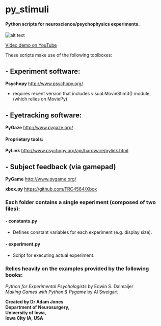 # py_stimuli 

#### Python scripts for neuroscience/psychophysics experiments. 

![alt text](https://i.ytimg.com/vi/4yBVK9NiLnI/hqdefault.jpg "'Laser Morph' screen grab")

[Video demo on YouTube](https://youtu.be/4yBVK9NiLnI)

These scripts make use of the following toolboxes:
## - Experiment software:
**Psychopy** http://www.psychopy.org/
- requires recent version that includes visual.MovieStim3() module, (which relies on MoviePy)

## - Eyetracking software:
**PyGaze** http://www.pygaze.org/
#### Proprietary tools:
**PyLink** http://www.psychopy.org/api/hardware/pylink.html
## - Subject feedback (via gamepad)
**PyGame** http://www.pygame.org/

**xbox.py** https://github.com/FRC4564/Xbox

### Each folder contains a single experiment (composed of two files):   

#### - constants.py
- Defines constant variables for each experiment (e.g. display size).

#### - experiment.py
- Script for executing actual experiment.

### Relies heavily on the examples provided by the following books:
_Python for Experimental Psychologists_ by Edwin S. Dalmaijer  
_Making Games with Python & Pygame_ by Al Sweigart  

**Created by Dr Adam Jones  
Department of Neurosurgery,  
University of Iowa,  
Iowa City IA, USA** 
